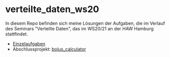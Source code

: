 # verteilte_daten_ws20

In diesem Repo befinden sich meine Lösungen der Aufgaben, die im Verlauf des Seminars "Verteilte Daten", das im WS20/21 an der HAW Hamburg stattfindet.

- [Einzelaufgaben](https://yagci.github.io/verteilte_daten_ws20/)
- Abschlussprojekt: [bolus_calculator](https://github.com/yagci/bolus_calculator)
